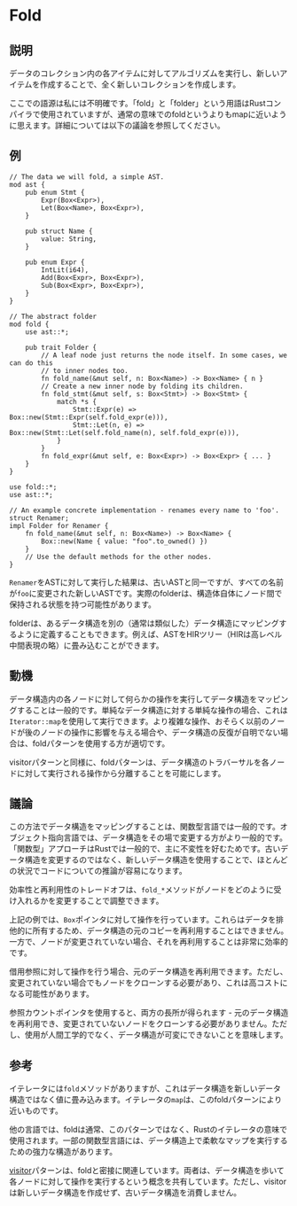 # Fold

## 説明

データのコレクション内の各アイテムに対してアルゴリズムを実行し、新しいアイテムを作成することで、全く新しいコレクションを作成します。

ここでの語源は私には不明確です。「fold」と「folder」という用語はRustコンパイラで使用されていますが、通常の意味でのfoldというよりもmapに近いように思えます。詳細については以下の議論を参照してください。

## 例

```rust,ignore
// The data we will fold, a simple AST.
mod ast {
    pub enum Stmt {
        Expr(Box<Expr>),
        Let(Box<Name>, Box<Expr>),
    }

    pub struct Name {
        value: String,
    }

    pub enum Expr {
        IntLit(i64),
        Add(Box<Expr>, Box<Expr>),
        Sub(Box<Expr>, Box<Expr>),
    }
}

// The abstract folder
mod fold {
    use ast::*;

    pub trait Folder {
        // A leaf node just returns the node itself. In some cases, we can do this
        // to inner nodes too.
        fn fold_name(&mut self, n: Box<Name>) -> Box<Name> { n }
        // Create a new inner node by folding its children.
        fn fold_stmt(&mut self, s: Box<Stmt>) -> Box<Stmt> {
            match *s {
                Stmt::Expr(e) => Box::new(Stmt::Expr(self.fold_expr(e))),
                Stmt::Let(n, e) => Box::new(Stmt::Let(self.fold_name(n), self.fold_expr(e))),
            }
        }
        fn fold_expr(&mut self, e: Box<Expr>) -> Box<Expr> { ... }
    }
}

use fold::*;
use ast::*;

// An example concrete implementation - renames every name to 'foo'.
struct Renamer;
impl Folder for Renamer {
    fn fold_name(&mut self, n: Box<Name>) -> Box<Name> {
        Box::new(Name { value: "foo".to_owned() })
    }
    // Use the default methods for the other nodes.
}
```

`Renamer`をASTに対して実行した結果は、古いASTと同一ですが、すべての名前が`foo`に変更された新しいASTです。実際のfolderは、構造体自体にノード間で保持される状態を持つ可能性があります。

folderは、あるデータ構造を別の（通常は類似した）データ構造にマッピングするように定義することもできます。例えば、ASTをHIRツリー（HIRは高レベル中間表現の略）に畳み込むことができます。

## 動機

データ構造内の各ノードに対して何らかの操作を実行してデータ構造をマッピングすることは一般的です。単純なデータ構造に対する単純な操作の場合、これは`Iterator::map`を使用して実行できます。より複雑な操作、おそらく以前のノードが後のノードの操作に影響を与える場合や、データ構造の反復が自明でない場合は、foldパターンを使用する方が適切です。

visitorパターンと同様に、foldパターンは、データ構造のトラバーサルを各ノードに対して実行される操作から分離することを可能にします。

## 議論

この方法でデータ構造をマッピングすることは、関数型言語では一般的です。オブジェクト指向言語では、データ構造をその場で変更する方がより一般的です。「関数型」アプローチはRustでは一般的で、主に不変性を好むためです。古いデータ構造を変更するのではなく、新しいデータ構造を使用することで、ほとんどの状況でコードについての推論が容易になります。

効率性と再利用性のトレードオフは、`fold_*`メソッドがノードをどのように受け入れるかを変更することで調整できます。

上記の例では、`Box`ポインタに対して操作を行っています。これらはデータを排他的に所有するため、データ構造の元のコピーを再利用することはできません。一方で、ノードが変更されていない場合、それを再利用することは非常に効率的です。

借用参照に対して操作を行う場合、元のデータ構造を再利用できます。ただし、変更されていない場合でもノードをクローンする必要があり、これは高コストになる可能性があります。

参照カウントポインタを使用すると、両方の長所が得られます - 元のデータ構造を再利用でき、変更されていないノードをクローンする必要がありません。ただし、使用が人間工学的でなく、データ構造が可変にできないことを意味します。

## 参考

イテレータには`fold`メソッドがありますが、これはデータ構造を新しいデータ構造ではなく値に畳み込みます。イテレータの`map`は、このfoldパターンにより近いものです。

他の言語では、foldは通常、このパターンではなく、Rustのイテレータの意味で使用されます。一部の関数型言語には、データ構造上で柔軟なマップを実行するための強力な構造があります。

[visitor](../behavioural/visitor.md)パターンは、foldと密接に関連しています。両者は、データ構造を歩いて各ノードに対して操作を実行するという概念を共有しています。ただし、visitorは新しいデータ構造を作成せず、古いデータ構造を消費しません。
